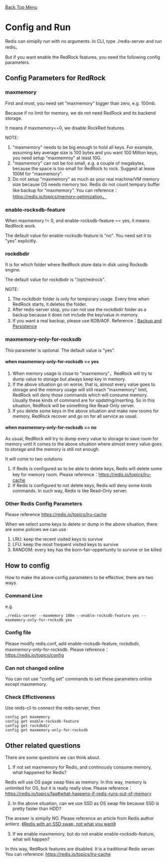 [Back Top Menu](../README.md)

# Config and Run

Redis can simiplly run with no arguments. In CLI, type ./redis-server and run redis。

But if you want enable the RedRock features, you need the following config parameters.

## Config Parameters for RedRock
### maxmemory
First and most, you need set "maxmemory" bigger than zero, e.g. 100mb.

Because if no limit for memory, we do not need RedRock and its backend storage.

It means if maxmemory==0, we disable RockRed features. 

NOTE:
1. "maxmemory" needs to be big enough to hold all keys. For example, assuming key average size is 100 bytes and you want 100 Million keys, you need setup "maxmemroy" at least 10G.
2. "maxmemory" can not be too small, e.g. a couple of megabytes, because the space is too small for RedRock to rock. Suggest at lease 100M for "maxmemory".
3. Do not setup "maxmemory" as much as your real machine/VM memory size because OS needs memory too. Redis do not count tempary buffer like backup for "maxmemory". You can reference：https://redis.io/topics/memory-optimization，

### enable-rocksdb-feature
When maxmemory != 0, and enable-rocksdb-feature == yes, it means RedRock work.

The default value for enable-rocksdb-feature is "no". You need set it to "yes" explicitly.

### rockdbdir
It is for which folder where RedRock store data in disk using Rocksdb engine.

The default value for rockdbdir is "/opt/redrock". 

NOTE: 
1. The rockdbdir folder is only for temporary usage. Every time when RedRock starts, it deletes the folder.
2. After redis-server stop, you can not use the rockdbdir folder as a backup because it does not include the key/value in memory.
3. If you want a real backup, please use RDB/AOF. Reference：[Backup and Persistence](persistence_en.md)

### maxmemory-only-for-rocksdb
This parameter is optional. The default value is "yes".

#### when maxmemory-only-for-rocksdb == yes
1. When memory usage is close to "maxmemory"，RedRock will try to dump value to storage but always keep key in memory.
2. If the above situation go on worse, that is, almost every value goes to storage and the memory usage will still reach "maxmemory" limit, RedRock will deny those commands which will consume memory. Usually these kinds of command are for updating/inserting. So in this situation, RedRock will be something like Read-Only server.
3. If you delete some keys in the above situation and make new rooms for memory, RedRock recover and go on for all service as usual.

#### when maxmemory-only-for-rocksdb == no
As usual, RedRock will try to dump every value to storage to save room for memory until it comes to the above situation where almost every value goes to storage and the memory is still not enough. 

It will come to two solutions
1. If Redis is configured as to be able to delete keys, Redis will delete some key for memory room.
Please reference：https://redis.io/topics/lru-cache
2. If Redis is configured to not delete keys, Redis will deny some kinds commands. In such way, Redis is like Read-Only server.

### Other Redis Config Parameters
Please reference https://redis.io/topics/lru-cache

When we select some keys to delete or dump in the above situation, there are some policies we can use
1. LRU: keep the recent visited keys to survive
2. LFU: keep the most frequent visited keys to survive  
3. RANDOM: every key has the born-fair-oppertunity to survive or be killed

## How to config

How to make the above config parameters to be effective, there are two ways.

### Command Line

e.g.
```
./redis-server --maxmemory 100m --enable-rocksdb-feature yes --maxmemory-only-for-rocksdb yes
```
### Config file

Please modify redis.conf, add enable-rocksdb-feature, rockdbdir, maxmemory-only-for-rocksdb. 
Please reference：https://redis.io/topics/config

### Can not changed online

You can not use "config set" commands to set these parameters online except maxmemory. 

### Check Effictiveness

Use reids-cli to connect the redis-server, then
```
config get maxmemory
config get enable-rocksdb-feature
config get rockdbdir
config get maxmemory-only-for-rocksdb
```

## Other related questions

There are some questions we can think about.

1. If not set maxmemory for Redis, and continously consume memory, what happened for Redis?

Redis will use OS page swap files as memory. In this way, memory is unlimited for OS, but it is really really slow.
Please reference：https://redis.io/topics/faq#what-happens-if-redis-runs-out-of-memory

2. In the above situation, can we use SSD as OS swap file because SSD is pretty faster than HDD?

The answer is simiplly NO. Please reference an article from Redis author antierz. [《Redis with an SSD swap, not what you want》](http://antirez.com/news/52)

3. If we enable maxmemory, but do not enable enable-rocksdb-feature, what will happen? 

In this way, RedRock features are disabled. It is a traditional Redis server. You can reference: https://redis.io/topics/lru-cache